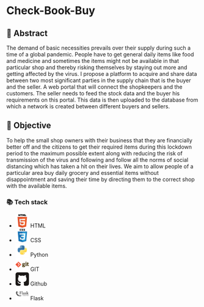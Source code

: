 # Check-Book-Buy

## 📄 Abstract
The demand of basic necessities prevails over their supply during such a time of a global pandemic. People have to get general daily items like food and medicine and sometimes the items might not be available in that particular shop and thereby risking themselves by staying out more and getting affected by the virus. I propose a platform to acquire and share data between two most significant parties in the supply chain that is the buyer and the seller. A web portal that will connect the shopkeepers and the customers. The seller needs to feed the stock data and the buyer his requirements on this portal. This data is then uploaded to the database from which a network is created between different buyers and sellers.

## 🎯 Objective 
To help the small shop owners with their business that they are financially better off and the citizens to get their required items during this lockdown period to the maximum possible extent along with reducing the risk of transmission of the virus and following and follow all the norms of social distancing which has taken a hit on their lives. We aim to allow people of a particular area buy daily grocery and essential items without disappointment and saving their time by directing them to the correct shop with the available items.

### 📚 Tech stack
- <code><img height="35" src="https://raw.githubusercontent.com/github/explore/80688e429a7d4ef2fca1e82350fe8e3517d3494d/topics/html/html.png"></code> HTML
- <code><img height="35" src="https://raw.githubusercontent.com/github/explore/80688e429a7d4ef2fca1e82350fe8e3517d3494d/topics/css/css.png"></code> CSS
- <code><img height="35" src="https://raw.githubusercontent.com/github/explore/80688e429a7d4ef2fca1e82350fe8e3517d3494d/topics/python/python.png"></code> Python
- <code><img height="35" src="https://raw.githubusercontent.com/github/explore/80688e429a7d4ef2fca1e82350fe8e3517d3494d/topics/git/git.png"></code> GIT
- <code><img height="35" src="https://github.com/edent/SuperTinyIcons/blob/master/images/svg/github.svg"></code> Github
- <code><img height="35" src="https://raw.githubusercontent.com/github/explore/80688e429a7d4ef2fca1e82350fe8e3517d3494d/topics/flask/flask.png"></code> Flask
